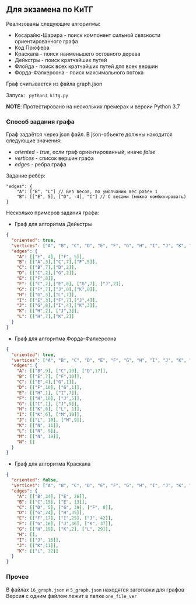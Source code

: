 ## Для экзамена по КиТГ

Реализованы следующие алгоритмы:
* Косарайю-Шарира - поиск компонент сильной связности ориентированного графа
* Код Прюфера
* Краскала - поиск наименьшего остовного дерева
* Дейкстры - поиск кратчайших путей
* Флойда - поиск всех кратчайших путей для всех вершин
* Форда–Фалкерсона - поиск максимального потока

Граф считывается из файла graph.json

Запуск: ``` python3 kitg.py```

**NOTE**: Протестировано на нескольких премерах и версии Python 3.7

### Способ задания графа

Граф задаётся через json файл. В json-объекте должны находится следующие значения:
* *oriented* - *true*, если граф ориентированный, иначе *false*
* *vertices* - список вершин графа
* *edges* - ребра графа

Задание ребёр:
```
"edges": {
    "A": ["B", "C"] // Без весов, по умолчанию вес равен 1
    "B": [["E", 5], ["D", -4], "C"] // С весами (можно комбинировать)
}
```

Несколько примеров задания графа:
* Граф для алгоритма Дейкстры
```json
{
  "oriented": true,
  "vertices": ["A", "B", "C", "D", "E", "F", "G", "H", "I", "J", "K", "L"],
  "edges": {
    "A": [["E", 4], ["F", 5]],
    "B": [["A",3],["C",7],["F",5]],
    "C": [["B",7],["D",2]],
    "D": [["C",2],["G",2]],
    "E": [["F",8]],
    "F": [["C",2],["E",8], ["G",7], ["J",2]],
    "G": [["F",7],["J",8],["K",8]],
    "H": [["G",3],["L",7]],
    "I": [["E",3],["F",7],["J",4]],
    "J": [["G",8],["I",4],["K",3]],
    "K": [["H",2], ["J",3]],
    "L": [["H",7],["K",2]]
  }
}
```

* Граф для алгоритма Форда–Фалкерсона
```json
{
  "oriented": true,
  "vertices": ["A", "B", "C", "D", "E", "F", "G", "H", "I", "J", "K", "L", "M", "N"],
  "edges": {
    "A": [["B",9], ["C",10], ["D",17]],
    "B": [["E",7], ["F",10]],
    "C": [["E",4],["G",1]],
    "D": [["F",10], ["G",1]],
    "E": [["H",1], ["I",7]],
    "F": [["H",10], ["J",5]],
    "G": [["I",1], ["J",9]],
    "H": [["K",8], ["L", 1]],
    "I": [["K",6], ["M",10]],
    "J": [["L", 10], ["M",9]],
    "K": [["N", 11]],
    "L": [["N", 9]],
    "M": [["N", 19]],
    "N": []
  }
}
```

* Граф для алгоритма Краскала
```json
{
  "oriented": false,
  "vertices": ["A", "B", "C", "D", "E", "F", "G", "H", "I", "J", "K", "L"],
  "edges": {
    "A": [["B",34], ["E", 26]],
    "B": [["C",15], ["E", 13]],
    "C": [["D", 5], ["G", 39], ["F", 8]],
    "D": [["G",24], ["H",35]],
    "E": [["F",17], ["I",25], ["J", 42]],
    "F": [["G",18], ["J",36], ["K", 37]],
    "G": [["H",19], ["K",2], ["L", 29]],
    "H": [],
    "I": [["J", 16]],
    "J": [["K",11]],
    "K": [["L", 32]]
  }
}
```

### Прочее

В файлах ```16_graph.json``` и ```5_graph.json``` находятся заготовки для графов
Версия с одним файлом лежит в папке ```one_file_ver```
